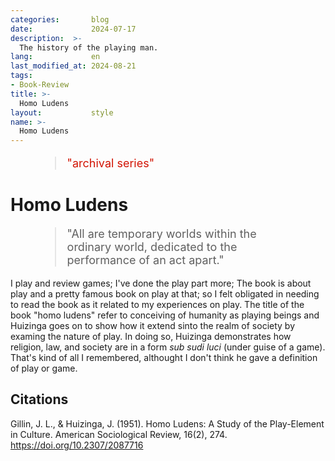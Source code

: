 ```yaml
---
categories:       blog
date:             2024-07-17
description:  >-
  The history of the playing man.
lang:             en
last_modified_at: 2024-08-21
tags:
- Book-Review
title: >-
  Homo Ludens
layout:           style
name: >-
  Homo Ludens
---
```



<figure class="container-lg" style="padding: 0;">
    <blockquote class="blockquote" style="font-size: 18px; color: red;">
    <p style="color: #D21404;">"archival series"</p>
    </blockquote>
</figure>

# Homo Ludens

<figure class="container-lg" style="padding: 0;">
    <blockquote class="blockquote" style="font-size: 18px;">
    <p>"All are temporary worlds within the ordinary world, dedicated to the performance of an act apart."</p>
    </blockquote>
</figure>

I play and review games; I've done the play part more; The book is about play and a pretty famous book on play at that; so I felt obligated in needing to read the book as it related to my experiences on play. The title of the book "homo ludens" refer to conceiving of humanity as playing beings and Huizinga goes on to show how it extend sinto the realm of society by examing the nature of play. In doing so, Huizinga demonstrates how religion, law, and society are in a form *sub sudi luci* (under guise of a game). That's kind of all I remembered, althought I don't think he gave a definition of play or game.

## Citations

Gillin, J. L., & Huizinga, J. (1951). Homo Ludens: A Study of the Play-Element in Culture. American Sociological Review, 16(2), 274. https://doi.org/10.2307/2087716